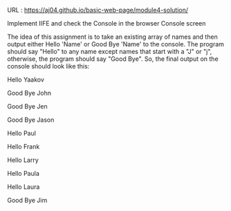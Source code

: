 URL : https://aj04.github.io/basic-web-page/module4-solution/

Implement IIFE and check the Console in the browser Console screen

The idea of this assignment is to take an existing array of names and then output either Hello 'Name' or Good Bye 'Name' to the console.
The program should say "Hello" to any name except names that start with a "J" or "j", otherwise, the program should say "Good Bye". So, the final output
on the console should look like this:

Hello Yaakov

Good Bye John

Good Bye Jen

Good Bye Jason

Hello Paul

Hello Frank

Hello Larry

Hello Paula

Hello Laura

Good Bye Jim
